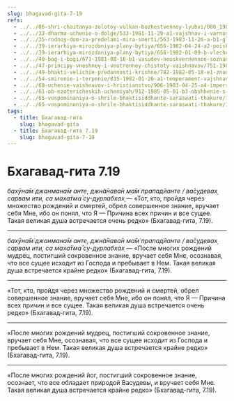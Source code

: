 ```yaml
---
slug: bhagavad-gita-7-19
refs:
  - ../../06-shri-chaitanya-zolotoy-vulkan-bozhestvennoy-lyubvi/086_1982-02-18-a5_sridharmj_sokrovenniy_dar_mahaprabhu.md
  - ../../33-dharma-uchenie-o-dolge/533-1981-11-29-a1-vajshnav-i-varnashrama.md
  - ../../35-rodnoy-dom-za-predelami-mira-smerti/563-1983-11-26-a-b1-glavnyj-vopros-beseda-tsarya-parikshita-so-svyatym-shukadevom.md
  - ../../39-ierarhiya-mirozdaniya-plany-bytiya/656-1982-04-24-a2-poisk-rasy-i-tri-plana-bytiya-v-bhagavad-gite.md
  - ../../39-ierarhiya-mirozdaniya-plany-bytiya/658-1982-01-09-b-vlechenie-sut-vsego-bytiya.md
  - ../../40-bog-i-bogi/671-1981-08-18-b1-vasudev-neoskvernennoe-soznanie.md
  - ../../47-principy-vneshney-i-vnutrenney-chistoty-vaishnavov/751-1982-05-11-b2-vegetarianskaya-dieta-dlya-interesuyushhihsya-soznaniem-krishny-i-dlya-praktikuyushhih.md
  - ../../49-bhakti-velichie-predannosti-krishne/782-1982-05-18-e1-znanie-zanimaet-podchinennoe-polozhenie-po-otnosheniyu-k-chistoj-predannosti.md
  - ../../54-smirenie-i-terpenie/835-1982-01-26-a1-temperament-vajshnava-sochetaet-smirenie-i-reshitelnost.md
  - ../../60-uchenie-vaishnavov-i-hristianstvo/906-1983-04-25-a4-impersonalizm-i-lichnostnaya-kontseptsiya-boga-v-hristianstve.md
  - ../../61-ob-ezotericheskih-ucheniyah/912-1985-05-01-b3-obshhenie-s-duhami-privodit-k-rozhdeniyu-v-ih-mirah.md
  - ../../65-vospominaniya-o-shrile-bhaktisiddhante-saraswati-thakure/1035-1982-01-01-a2-sarasvati-thakur-i-lalit-prasad.md
  - ../../65-vospominaniya-o-shrile-bhaktisiddhante-saraswati-thakure/1041-1983-03-02-hari-katha-na-den-yavleniya-shrily-sarasvati-thakura.md
tags:
  - title: Бхагавад-гита
    slug: bhagavad-gita
  - title: Бхагавад-гита 7.19
    slug: bhagavad-gita-7-19
---
```


# Бхагавад-гита 7.19

*бахӯна̄м̇ джанмана̄м анте, джн̃а̄нава̄н ма̄м̇ прападйанте / ва̄судевах̣ сарвам ити, са маха̄тма̄ су-дурлабхах̣* — «Тот, кто, пройдя через множество рождений и смертей, обрел совершенное знание, вручает себя Мне, ибо он понял, что Я — Причина всех причин и все сущее. Такая великая душа встречается очень редко» (Бхагавад-гита, 7.19).

---

*бахӯна̄м̇ джанмана̄м анте, джн̃а̄нава̄н ма̄м̇ прападйанте / ва̄судевах̣ сарвам ити, са маха̄тма̄ су-дурлабхах̣* — «После многих рождений мудрец, постигший сокровенное знание, вручает себя Мне, осознавая, что все сущее исходит из Господа и пребывает в Нем. Такая великая душа встречается крайне редко» (Бхагавад-гита, 7.19).

---

«Тот, кто, пройдя через множество рождений и смертей, обрел совершенное знание, вручает себя Мне, ибо он понял, что Я — Причина всех причин и все сущее. Такая великая душа встречается очень редко» (Бхагавад-гита, 7.19).

---

«После многих рождений мудрец, постигший сокровенное знание, вручает себя Мне, осознавая, что все сущее исходит из Господа и пребывает в Нем. Такая великая душа встречается крайне редко» (Бхагавад-гита, 7.19).

---

«После многих рождений йог, постигший сокровенное знание, осознает, что все обладает природой Васудевы, и вручает себя Мне. Такая великая душа встречается крайне редко» (Бхагавад-гита, 7.19).
